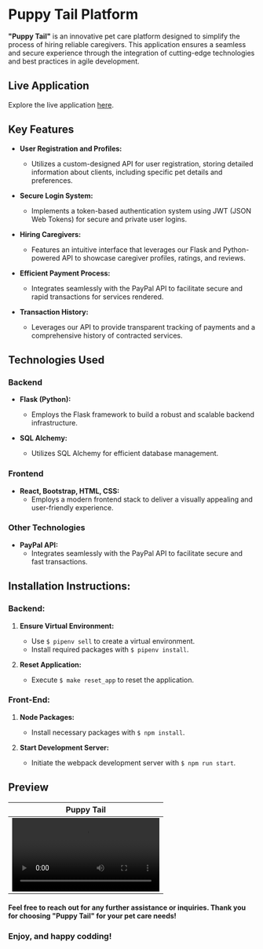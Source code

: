# Puppy Tail Platform

**"Puppy Tail"** is an innovative pet care platform designed to simplify the process of hiring reliable caregivers. This application ensures a seamless and secure experience through the integration of cutting-edge technologies and best practices in agile development.

## Live Application

Explore the live application [here](https://puppy-tail.angeles.rocks/).

## Key Features

- **User Registration and Profiles:**

  - Utilizes a custom-designed API for user registration, storing detailed information about clients, including specific pet details and preferences.

- **Secure Login System:**

  - Implements a token-based authentication system using JWT (JSON Web Tokens) for secure and private user logins.

- **Hiring Caregivers:**

  - Features an intuitive interface that leverages our Flask and Python-powered API to showcase caregiver profiles, ratings, and reviews.

- **Efficient Payment Process:**

  - Integrates seamlessly with the PayPal API to facilitate secure and rapid transactions for services rendered.

- **Transaction History:**
  - Leverages our API to provide transparent tracking of payments and a comprehensive history of contracted services.

## Technologies Used

### Backend

- **Flask (Python):**

  - Employs the Flask framework to build a robust and scalable backend infrastructure.

- **SQL Alchemy:**
  - Utilizes SQL Alchemy for efficient database management.

### Frontend

- **React, Bootstrap, HTML, CSS:**
  - Employs a modern frontend stack to deliver a visually appealing and user-friendly experience.

### Other Technologies

- **PayPal API:**
  - Integrates seamlessly with the PayPal API to facilitate secure and fast transactions.

## Installation Instructions:

### Backend:

1. **Ensure Virtual Environment:**

   - Use `$ pipenv sell` to create a virtual environment.
   - Install required packages with `$ pipenv install`.

2. **Reset Application:**
   - Execute `$ make reset_app` to reset the application.

### Front-End:

1. **Node Packages:**

   - Install necessary packages with `$ npm install`.

2. **Start Development Server:**
   - Initiate the webpack development server with `$ npm run start`.





## Preview

<!-- ![Puppy Tail](./src/front/img/converter-unit.mp4) -->

| Puppy Tail                                       |
| ------------------------------------------------ |
| <video src="https://github.com/AngelesRocks/puppy-tail/assets/131820456/7a7d0a77-f7d3-4121-80f1-afe59ffa9c33"> |

#### Feel free to reach out for any further assistance or inquiries. Thank you for choosing "Puppy Tail" for your pet care needs!

### Enjoy, and happy codding!
